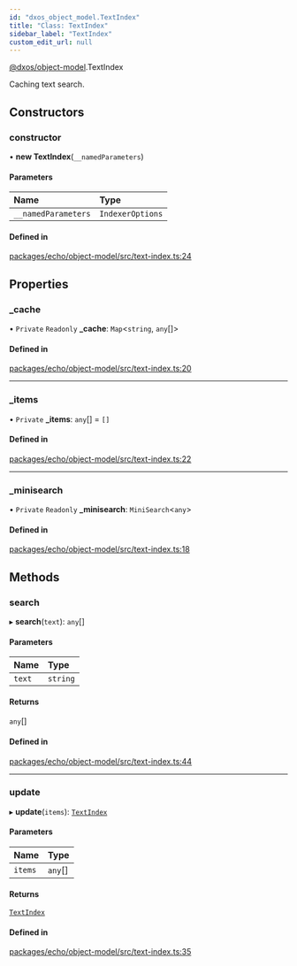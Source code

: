 ```yaml
---
id: "dxos_object_model.TextIndex"
title: "Class: TextIndex"
sidebar_label: "TextIndex"
custom_edit_url: null
---
```


[@dxos/object-model](../modules/dxos_object_model.md).TextIndex

Caching text search.

## Constructors

### constructor

• **new TextIndex**(`__namedParameters`)

#### Parameters

| Name | Type |
| :------ | :------ |
| `__namedParameters` | `IndexerOptions` |

#### Defined in

[packages/echo/object-model/src/text-index.ts:24](https://github.com/dxos/protocols/blob/6f4c34af3/packages/echo/object-model/src/text-index.ts#L24)

## Properties

### \_cache

• `Private` `Readonly` **\_cache**: `Map`<`string`, `any`[]\>

#### Defined in

[packages/echo/object-model/src/text-index.ts:20](https://github.com/dxos/protocols/blob/6f4c34af3/packages/echo/object-model/src/text-index.ts#L20)

___

### \_items

• `Private` **\_items**: `any`[] = `[]`

#### Defined in

[packages/echo/object-model/src/text-index.ts:22](https://github.com/dxos/protocols/blob/6f4c34af3/packages/echo/object-model/src/text-index.ts#L22)

___

### \_minisearch

• `Private` `Readonly` **\_minisearch**: `MiniSearch`<`any`\>

#### Defined in

[packages/echo/object-model/src/text-index.ts:18](https://github.com/dxos/protocols/blob/6f4c34af3/packages/echo/object-model/src/text-index.ts#L18)

## Methods

### search

▸ **search**(`text`): `any`[]

#### Parameters

| Name | Type |
| :------ | :------ |
| `text` | `string` |

#### Returns

`any`[]

#### Defined in

[packages/echo/object-model/src/text-index.ts:44](https://github.com/dxos/protocols/blob/6f4c34af3/packages/echo/object-model/src/text-index.ts#L44)

___

### update

▸ **update**(`items`): [`TextIndex`](dxos_object_model.TextIndex.md)

#### Parameters

| Name | Type |
| :------ | :------ |
| `items` | `any`[] |

#### Returns

[`TextIndex`](dxos_object_model.TextIndex.md)

#### Defined in

[packages/echo/object-model/src/text-index.ts:35](https://github.com/dxos/protocols/blob/6f4c34af3/packages/echo/object-model/src/text-index.ts#L35)
